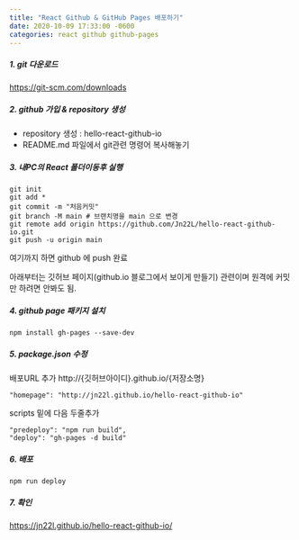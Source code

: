 ```yaml
---
title: "React Github & GitHub Pages 배포하기"
date: 2020-10-09 17:33:00 -0600
categories: react github github-pages
---
```


##### 1. git 다운로드
<https://git-scm.com/downloads>

##### 2. github 가입 & repository 생성

* repository 생성 : hello-react-github-io<br>
* README.md 파일에서 git관련 명령어 복사해놓기

##### 3. 내PC의 React 폴더이동후 실행
```
git init
git add *
git commit -m "처음커밋"
git branch -M main # 브랜치명을 main 으로 변경
git remote add origin https://github.com/Jn22L/hello-react-github-io.git
git push -u origin main
```
여기까지 하면 github 에 push 완료 <br>

아래부터는 깃허브 페이지(github.io 블로그에서 보이게 만들기) 관련이며
원격에 커밋만 하려면 안봐도 됨.<br>

##### 4. github page 패키지 설치
```
npm install gh-pages --save-dev
```

##### 5. package.json 수정
배포URL 추가 
http://{깃허브아이디}.github.io/{저장소명}
```
"homepage": "http://jn22l.github.io/hello-react-github-io"
```
scripts 밑에 다음 두줄추가
```
"predeploy": "npm run build",
"deploy": "gh-pages -d build"  
```
 
##### 6. 배포
```
npm run deploy
```

##### 7. 확인
<https://jn22l.github.io/hello-react-github-io/>
